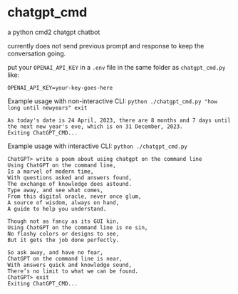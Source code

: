 # chatgpt_cmd
a python cmd2 chatgpt chatbot

currently does not send previous prompt and response to keep the conversation going.

put your `OPENAI_API_KEY` in a `.env` file in the same folder as `chatgpt_cmd.py` like:

```
OPENAI_API_KEY=your-key-goes-here
```

Example usage with non-interactive CLI: `python ./chatgpt_cmd.py "how long until newyears" exit`

```
As today's date is 24 April, 2023, there are 8 months and 7 days until the next new year's eve, which is on 31 December, 2023.
Exiting ChatGPT_CMD...
```

Example usage with interactive CLI: `python ./chatgpt_cmd.py`

```
ChatGPT> write a poem about using chatgpt on the command line
Using ChatGPT on the command line,
Is a marvel of modern time,
With questions asked and answers found,
The exchange of knowledge does astound.
Type away, and see what comes,
From this digital oracle, never once glum,
A source of wisdom, always on hand,
A guide to help you understand.

Though not as fancy as its GUI kin,
Using ChatGPT on the command line is no sin,
No flashy colors or designs to see,
But it gets the job done perfectly.

So ask away, and have no fear,
ChatGPT on the command line is near,
With answers quick and knowledge sound,
There’s no limit to what we can be found.
ChatGPT> exit
Exiting ChatGPT_CMD...
```
